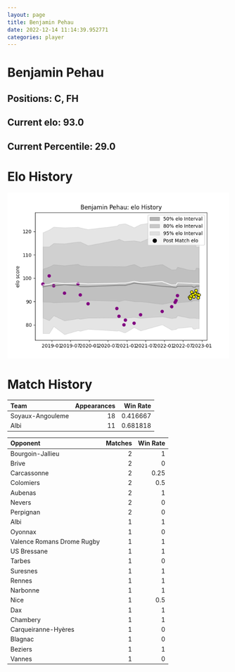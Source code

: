 ```yaml
---  
layout: page  
title: Benjamin Pehau  
date: 2022-12-14 11:14:39.952771  
categories: player  
---
```

# Benjamin Pehau

## Positions: C, FH

## Current elo: 93.0

## Current Percentile: 29.0

# Elo History


![elo history](history_BenjaminPehau.png)
# Match History


| Team             |   Appearances |   Win Rate |
|:-----------------|--------------:|-----------:|
| Soyaux-Angouleme |            18 |   0.416667 |
| Albi             |            11 |   0.681818 |

| Opponent                   |   Matches |   Win Rate |
|:---------------------------|----------:|-----------:|
| Bourgoin-Jallieu           |         2 |       1    |
| Brive                      |         2 |       0    |
| Carcassonne                |         2 |       0.25 |
| Colomiers                  |         2 |       0.5  |
| Aubenas                    |         2 |       1    |
| Nevers                     |         2 |       0    |
| Perpignan                  |         2 |       0    |
| Albi                       |         1 |       1    |
| Oyonnax                    |         1 |       0    |
| Valence Romans Drome Rugby |         1 |       1    |
| US Bressane                |         1 |       1    |
| Tarbes                     |         1 |       0    |
| Suresnes                   |         1 |       1    |
| Rennes                     |         1 |       1    |
| Narbonne                   |         1 |       1    |
| Nice                       |         1 |       0.5  |
| Dax                        |         1 |       1    |
| Chambery                   |         1 |       1    |
| Carqueiranne-Hyères        |         1 |       0    |
| Blagnac                    |         1 |       0    |
| Beziers                    |         1 |       1    |
| Vannes                     |         1 |       0    |